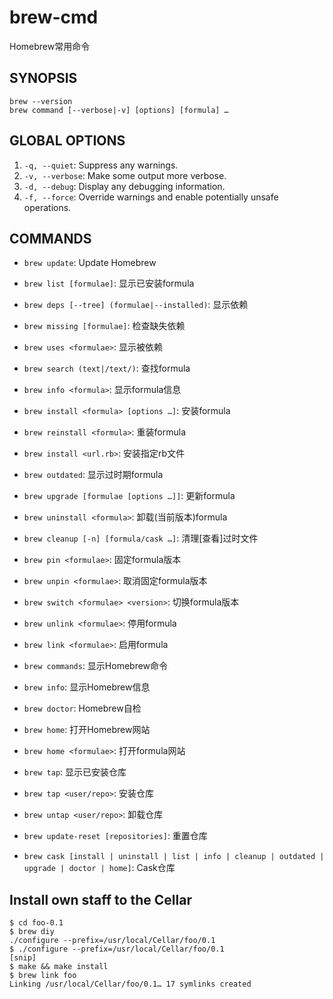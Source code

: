 # brew-cmd
Homebrew常用命令

## SYNOPSIS
```
brew --version
brew command [--verbose|-v] [options] [formula] …
```

## GLOBAL OPTIONS
1. `-q, --quiet`: Suppress any warnings.
2. `-v, --verbose`: Make some output more verbose.
3. `-d, --debug`: Display any debugging information.
4. `-f, --force`: Override warnings and enable potentially unsafe operations.

## COMMANDS
- `brew update`: Update Homebrew
- `brew list [formulae]`: 显示已安装formula
- `brew deps [--tree] (formulae|--installed)`: 显示依赖
- `brew missing [formulae]`: 检查缺失依赖
- `brew uses <formulae>`: 显示被依赖


- `brew search (text|/text/)`: 查找formula
- `brew info <formula>`: 显示formula信息
- `brew install <formula> [options …]`: 安装formula
- `brew reinstall <formula>`: 重装formula
- `brew install <url.rb>`: 安装指定rb文件


- `brew outdated`: 显示过时期formula
- `brew upgrade [formulae [options …]]`: 更新formula


- `brew uninstall <formula>`: 卸载(当前版本)formula
- `brew cleanup [-n] [formula/cask …]`: 清理[查看]过时文件


- `brew pin <formulae>`: 固定formula版本
- `brew unpin <formulae>`: 取消固定formula版本


- `brew switch <formulae> <version>`: 切换formula版本
- `brew unlink <formulae>`: 停用formula
- `brew link <formulae>`: 启用formula


- `brew commands`: 显示Homebrew命令
- `brew info`: 显示Homebrew信息
- `brew doctor`: Homebrew自检
- `brew home`: 打开Homebrew网站
- `brew home <formulae>`: 打开formula网站


- `brew tap`: 显示已安装仓库
- `brew tap <user/repo>`: 安装仓库
- `brew untap <user/repo>`: 卸载仓库
- `brew update-reset [repositories]`: 重置仓库


- `brew cask [install | uninstall | list | info | cleanup | outdated | upgrade | doctor | home]`: Cask仓库

## Install own staff to the Cellar
```
$ cd foo-0.1
$ brew diy
./configure --prefix=/usr/local/Cellar/foo/0.1
$ ./configure --prefix=/usr/local/Cellar/foo/0.1
[snip]
$ make && make install
$ brew link foo
Linking /usr/local/Cellar/foo/0.1… 17 symlinks created
```
